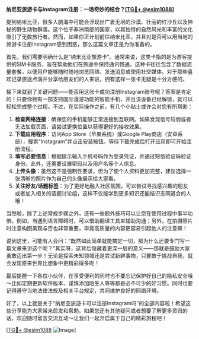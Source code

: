 **纳尼亚旅游卡与Instagram注册：一场奇妙的结合？[[TG💪+ @esim1088](https://t.me/s/esim1088)]**

提到纳米比亚，很多人脑海中可能会浮现出广袤无垠的沙漠、壮丽的红沙丘以及神秘的野生动物群落。这个位于非洲南部的国家，以其独特的自然风光和丰富的文化吸引了无数旅行者。然而，如果你正计划前往纳米比亚，并且对是否可以用当地的旅游卡注册Instagram感到困惑，那么这篇文章正是为你准备的。

首先，我们需要明确什么是“纳米比亚旅游卡”。通常来说，这类卡指的是为游客提供的SIM卡服务，旨在帮助他们在旅途中保持通讯畅通。这种卡往往包含了数据流量套餐，以便用户能够随时随地浏览网络、发送消息或使用社交媒体。对于那些喜欢记录旅途点滴并分享给朋友们的人来说，拥有这样一张卡无疑是十分方便的。

接下来就到了关键问题——能否用这张卡成功注册Instagram账号呢？答案是肯定的！只要你拥有一部支持国际漫游功能的智能手机，并且该设备已经解锁，就可以轻松完成整个过程。不过，在实际操作之前，有几个小贴士或许会对您有所帮助：

1. **检查网络连接**：确保您的手机能够正常连接到互联网。如果发现信号较弱或者无法加载页面，请尝试更换位置以获得更好的接收效果。
2. **下载应用程序**：访问App Store（苹果系统）或Google Play商店（安卓系统），搜索“Instagram”并点击安装按钮。等待下载完成后打开应用即可开始注册流程。
3. **填写必要信息**：根据提示输入手机号码作为登录凭证，并通过短信验证码验证身份。此外，还需要设置密码以及用户名等个人信息。
4. **上传头像**：虽然这不是强制性要求，但为了使个人资料更加完整，建议选择一张清晰的照片作为自己的头像展示给大家看。
5. **关注好友/话题标签**：为了更好地融入社区氛围，可以尝试寻找感兴趣的朋友或者加入相关的话题讨论组，这样不仅能学到更多知识还能结识志同道合的人哦！

当然啦，除了上述常规步骤之外，还有一些额外技巧可以让您在使用过程中事半功倍。例如，当遇到语言障碍时，可以借助翻译工具来辅助沟通；另外，在拍摄照片时注意构图美观与否也非常重要，毕竟高质量的内容更容易引起他人的注意嘛！

说到这里，可能有人会问：“既然如此简单就能搞定一切，那为什么还要专门写一篇文章来讲这个呢？”其实呀，这背后隐藏着更深一层的意义——那就是鼓励大家勇敢迈出第一步！无论是探索未知领域还是尝试新鲜事物，只要敢于挑战自我，就会发现原来世界比想象中更精彩得多呢！

最后提醒一下各位小伙伴，在享受便利的同时也不要忘记保护好自己的隐私安全哦～比如定期更新软件版本、谨慎添加陌生人等等都是必不可少的好习惯。同时也要记得遵守当地法律法规及相关平台规定，共同维护良好的网络环境。

好了，以上就是关于“纳尼亚旅游卡可以注册Instagram吗”的全部内容啦！希望这些分享能为大家带来启发和帮助。如果您还有其他疑问或者想要了解更多资讯的话，欢迎随时留言交流互动～让我们一起开启属于自己的精彩旅程吧！

[[TG💪+ @esim1088](https://t.me/s/esim1088) ![Image](https://i.postimg.cc/4NQfJmqS/Snipaste-2025-05-13-00-14-12.png)]